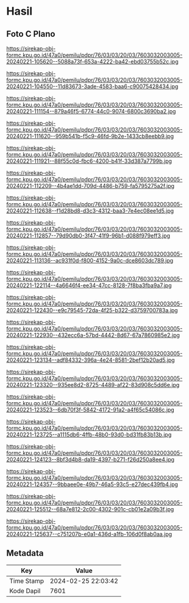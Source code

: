 # Hasil

## Foto C Plano

https://sirekap-obj-formc.kpu.go.id/47a0/pemilu/pdpr/76/03/03/20/03/7603032003005-20240221-105620--5088a73f-653a-4222-ba42-ebd03755b52c.jpg

https://sirekap-obj-formc.kpu.go.id/47a0/pemilu/pdpr/76/03/03/20/03/7603032003005-20240221-104550--11d83673-3ade-4583-baa6-c90075428434.jpg

https://sirekap-obj-formc.kpu.go.id/47a0/pemilu/pdpr/76/03/03/20/03/7603032003005-20240221-111154--879a46f5-6774-44c0-9074-6800c3690ba2.jpg

https://sirekap-obj-formc.kpu.go.id/47a0/pemilu/pdpr/76/03/03/20/03/7603032003005-20240221-111620--959b541b-f5c9-46fd-9b2e-1433cb8eebb9.jpg

https://sirekap-obj-formc.kpu.go.id/47a0/pemilu/pdpr/76/03/03/20/03/7603032003005-20240221-111921--88f55c0d-fbc6-4200-b41f-33d387a7799b.jpg

https://sirekap-obj-formc.kpu.go.id/47a0/pemilu/pdpr/76/03/03/20/03/7603032003005-20240221-112209--4b4ae1dd-709d-4486-b759-fa5795275a2f.jpg

https://sirekap-obj-formc.kpu.go.id/47a0/pemilu/pdpr/76/03/03/20/03/7603032003005-20240221-112638--f1d28bd8-d3c3-4312-baa3-7e4ec08ee1d5.jpg

https://sirekap-obj-formc.kpu.go.id/47a0/pemilu/pdpr/76/03/03/20/03/7603032003005-20240221-112857--79d90db0-3f47-41f9-96b1-d088f979eff3.jpg

https://sirekap-obj-formc.kpu.go.id/47a0/pemilu/pdpr/76/03/03/20/03/7603032003005-20240221-113136--ac931f0d-f800-4152-9a0c-dce8603dc789.jpg

https://sirekap-obj-formc.kpu.go.id/47a0/pemilu/pdpr/76/03/03/20/03/7603032003005-20240221-122114--4a6646f4-ee34-47cc-8128-7f8ba3fba9a7.jpg

https://sirekap-obj-formc.kpu.go.id/47a0/pemilu/pdpr/76/03/03/20/03/7603032003005-20240221-122430--e9c79545-72da-4f25-b322-d3759700783a.jpg

https://sirekap-obj-formc.kpu.go.id/47a0/pemilu/pdpr/76/03/03/20/03/7603032003005-20240221-122930--432ecc6a-57bd-4442-8d67-67a7860985e2.jpg

https://sirekap-obj-formc.kpu.go.id/47a0/pemilu/pdpr/76/03/03/20/03/7603032003005-20240221-123134--adf84332-396a-4e24-8581-2bef12b20ad5.jpg

https://sirekap-obj-formc.kpu.go.id/47a0/pemilu/pdpr/76/03/03/20/03/7603032003005-20240221-123320--935ee8d2-8725-4489-af22-83d908c5dd6e.jpg

https://sirekap-obj-formc.kpu.go.id/47a0/pemilu/pdpr/76/03/03/20/03/7603032003005-20240221-123523--6db70f3f-5842-4172-91a2-a4f65c54086c.jpg

https://sirekap-obj-formc.kpu.go.id/47a0/pemilu/pdpr/76/03/03/20/03/7603032003005-20240221-123725--a1115db6-4ffb-48b0-93d0-bd31fb83b13b.jpg

https://sirekap-obj-formc.kpu.go.id/47a0/pemilu/pdpr/76/03/03/20/03/7603032003005-20240221-124123--8bf3d4b8-da19-4397-b271-f26d250a8ee4.jpg

https://sirekap-obj-formc.kpu.go.id/47a0/pemilu/pdpr/76/03/03/20/03/7603032003005-20240221-124357--9bbaee0e-49b7-46a5-93c5-e27dec439fb4.jpg

https://sirekap-obj-formc.kpu.go.id/47a0/pemilu/pdpr/76/03/03/20/03/7603032003005-20240221-125512--68a7e812-2c00-4302-901c-cb01e2a09b3f.jpg

https://sirekap-obj-formc.kpu.go.id/47a0/pemilu/pdpr/76/03/03/20/03/7603032003005-20240221-125637--c751207b-e0a1-436d-a1fb-106d0f8ab0aa.jpg


## Metadata

| Key        | Value               |
| ---------- | ------------------- |
| Time Stamp | 2024-02-25 22:03:42 |
| Kode Dapil | 7601                |



